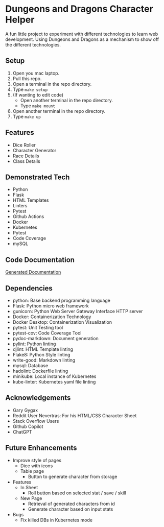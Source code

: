 # Dungeons and Dragons Character Helper
A fun little project to experiment with different technologies to learn web development. Using Dungeons and Dragons as a mechanism to show off the different technologies.

## Setup
 1. Open you mac laptop.
 2. Pull this repo.
 3. Open a terminal in the repo directory.
 4. Type `make setup`
 5. (If wanting to edit code)
    - Open another terminal in the repo directory.
    - Type `make mount`
 6. Open another terminal in the repo directory.
 7. Type `make up`

## Features
 - Dice Roller
 - Character Generator
 - Race Details
 - Class Details

## Demonstrated Tech
- Python
- Flask
- HTML Templates
- Linters
- Pytest
- Github Actions
- Docker
- Kubernetes
- Pytest
- Code Coverage
- mySQL

## Code Documentation
[Generated Documentation](./docs/code.md)

## Dependencies
- python: Base backend programming language
- Flask: Python  micro web framework
- gunicorn: Python Web Server Gateway Interface HTTP server
- Docker: Containerization Technology
- Docker Desktop: Containerization Visualization
- pytest: Unit Testing tool
- pytest-cov: Code Coverage Tool
- pydoc-markdown: Document generation
- pylint: Python linting
- djlint: HTML Template linting
- Flake8: Python Style linting
- write-good: Markdown linting
- mysql: Database
- hadolint: Dockerfile linting
- minikube: Local instance of Kubernetes
- kube-linter: Kubernetes yaml file linting

## Acknowledgements
- Gary Gygax
- Reddit User Nevertras: For his HTML/CSS Character Sheet
- Stack Overflow Users
- Github Copilot
- ChatGPT

## Future Enhancements
- Improve style of pages
  - Dice with icons
  - Table page
    - Button to generate character from storage
- Features
  - In Sheet
    - Roll button based on selected stat / save / skill
  - New Page
    - Retrieval of generated characters from id
    - Generate character based on input stats
- Bugs
  - Fix killed DBs in Kubernetes mode
